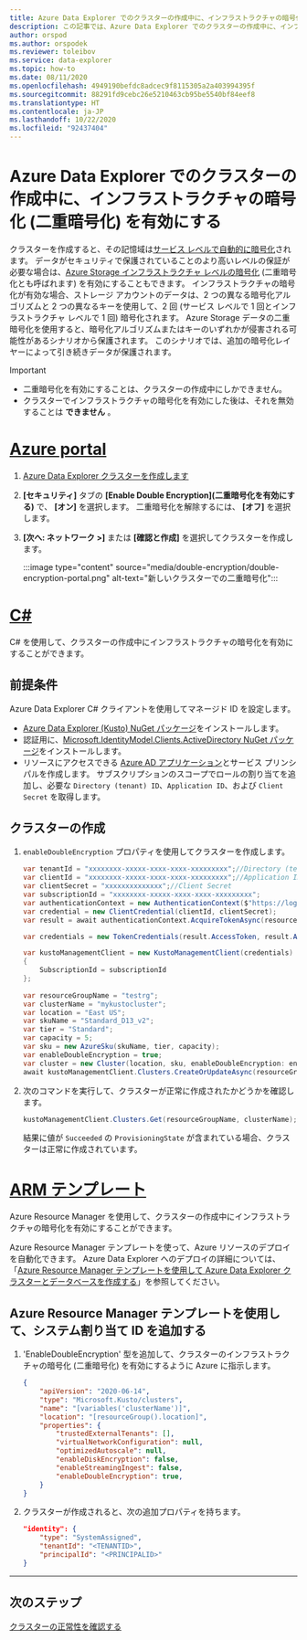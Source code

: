 ```yaml
---
title: Azure Data Explorer でのクラスターの作成中に、インフラストラクチャの暗号化 (二重暗号化) を有効にする
description: この記事では、Azure Data Explorer でのクラスターの作成中に、インフラストラクチャの暗号化 (二重暗号化) を有効にする方法について説明します。
author: orspod
ms.author: orspodek
ms.reviewer: toleibov
ms.service: data-explorer
ms.topic: how-to
ms.date: 08/11/2020
ms.openlocfilehash: 4949190befdc8adcec9f8115305a2a403994395f
ms.sourcegitcommit: 88291fd9cebc26e5210463cb95be5540bf84eef8
ms.translationtype: HT
ms.contentlocale: ja-JP
ms.lasthandoff: 10/22/2020
ms.locfileid: "92437404"
---
```

# <a name="enable-infrastructure-encryption-double-encryption-during-cluster-creation-in-azure-data-explorer"></a>Azure Data Explorer でのクラスターの作成中に、インフラストラクチャの暗号化 (二重暗号化) を有効にする
  
クラスターを作成すると、その記憶域は[サービス レベルで自動的に暗号化](/azure/storage/common/storage-service-encryption)されます。 データがセキュリティで保護されていることのより高いレベルの保証が必要な場合は、[Azure Storage インフラストラクチャ レベルの暗号化](/azure/storage/common/infrastructure-encryption-enable) (二重暗号化とも呼ばれます) を有効にすることもできます。 インフラストラクチャの暗号化が有効な場合、ストレージ アカウントのデータは、2 つの異なる暗号化アルゴリズムと 2 つの異なるキーを使用して、2 回 (サービス レベルで 1 回とインフラストラクチャ レベルで 1 回) 暗号化されます。 Azure Storage データの二重暗号化を使用すると、暗号化アルゴリズムまたはキーのいずれかが侵害される可能性があるシナリオから保護されます。 このシナリオでは、追加の暗号化レイヤーによって引き続きデータが保護されます。

> [!IMPORTANT]
> * 二重暗号化を有効にすることは、クラスターの作成中にしかできません。
> * クラスターでインフラストラクチャの暗号化を有効にした後は、それを無効することは **できません** 。

# <a name="azure-portal"></a>[Azure portal](#tab/portal)

1. [Azure Data Explorer クラスターを作成します](create-cluster-database-portal.md#create-a-cluster) 
1. **[セキュリティ]** タブの **[Enable Double Encryption]\(二重暗号化を有効にする\)** で、 **[オン]** を選択します。 二重暗号化を解除するには、 **[オフ]** を選択します。
1. **[次へ: ネットワーク >]** または **[確認と作成]** を選択してクラスターを作成します。

    :::image type="content" source="media/double-encryption/double-encryption-portal.png" alt-text="新しいクラスターでの二重暗号化":::


# <a name="c"></a>[C#](#tab/c-sharp)

C# を使用して、クラスターの作成中にインフラストラクチャの暗号化を有効にすることができます。

## <a name="prerequisites"></a>前提条件

Azure Data Explorer C# クライアントを使用してマネージド ID を設定します。

* [Azure Data Explorer (Kusto) NuGet パッケージ](https://www.nuget.org/packages/Microsoft.Azure.Management.Kusto/)をインストールします。
* 認証用に、[Microsoft.IdentityModel.Clients.ActiveDirectory NuGet パッケージ](https://www.nuget.org/packages/Microsoft.IdentityModel.Clients.ActiveDirectory/)をインストールします。
* リソースにアクセスできる [Azure AD アプリケーション](/azure/active-directory/develop/howto-create-service-principal-portal)とサービス プリンシパルを作成します。 サブスクリプションのスコープでロールの割り当てを追加し、必要な `Directory (tenant) ID`、`Application ID`、および `Client Secret` を取得します。

## <a name="create-your-cluster"></a>クラスターの作成

1. `enableDoubleEncryption` プロパティを使用してクラスターを作成します。

    ```csharp
    var tenantId = "xxxxxxxx-xxxxx-xxxx-xxxx-xxxxxxxxx";//Directory (tenant) ID
    var clientId = "xxxxxxxx-xxxxx-xxxx-xxxx-xxxxxxxxx";//Application ID
    var clientSecret = "xxxxxxxxxxxxxx";//Client Secret
    var subscriptionId = "xxxxxxxx-xxxxx-xxxx-xxxx-xxxxxxxxx";
    var authenticationContext = new AuthenticationContext($"https://login.windows.net/{tenantId}");
    var credential = new ClientCredential(clientId, clientSecret);
    var result = await authenticationContext.AcquireTokenAsync(resource: "https://management.core.windows.net/", clientCredential: credential);
    
    var credentials = new TokenCredentials(result.AccessToken, result.AccessTokenType);
    
    var kustoManagementClient = new KustoManagementClient(credentials)
    {
        SubscriptionId = subscriptionId
    };
                                                                                                    
    var resourceGroupName = "testrg";
    var clusterName = "mykustocluster";
    var location = "East US";
    var skuName = "Standard_D13_v2";
    var tier = "Standard";
    var capacity = 5;
    var sku = new AzureSku(skuName, tier, capacity);
    var enableDoubleEncryption = true;
    var cluster = new Cluster(location, sku, enableDoubleEncryption: enableDoubleEncryption);
    await kustoManagementClient.Clusters.CreateOrUpdateAsync(resourceGroupName, clusterName, cluster);
    ```
    
1. 次のコマンドを実行して、クラスターが正常に作成されたかどうかを確認します。

    ```csharp
    kustoManagementClient.Clusters.Get(resourceGroupName, clusterName);
    ```

    結果に値が `Succeeded` の `ProvisioningState` が含まれている場合、クラスターは正常に作成されています。

# <a name="arm-template"></a>[ARM テンプレート](#tab/arm)

Azure Resource Manager を使用して、クラスターの作成中にインフラストラクチャの暗号化を有効にすることができます。

Azure Resource Manager テンプレートを使って、Azure リソースのデプロイを自動化できます。 Azure Data Explorer へのデプロイの詳細については、「[Azure Resource Manager テンプレートを使用して Azure Data Explorer クラスターとデータベースを作成する](create-cluster-database-resource-manager.md)」を参照してください。

## <a name="add-a-system-assigned-identity-using-an-azure-resource-manager-template"></a>Azure Resource Manager テンプレートを使用して、システム割り当て ID を追加する

1. 'EnableDoubleEncryption' 型を追加して、クラスターのインフラストラクチャの暗号化 (二重暗号化) を有効にするように Azure に指示します。
    
    ```json
    {
        "apiVersion": "2020-06-14",
        "type": "Microsoft.Kusto/clusters",
        "name": "[variables('clusterName')]",
        "location": "[resourceGroup().location]",
        "properties": {
            "trustedExternalTenants": [],
            "virtualNetworkConfiguration": null,
            "optimizedAutoscale": null,
            "enableDiskEncryption": false,
            "enableStreamingIngest": false,
            "enableDoubleEncryption": true,
        }
    }
    ```

1. クラスターが作成されると、次の追加プロパティを持ちます。

    ```json
    "identity": {
        "type": "SystemAssigned",
        "tenantId": "<TENANTID>",
        "principalId": "<PRINCIPALID>"
    }
    ```
---

## <a name="next-steps"></a>次のステップ

[クラスターの正常性を確認する](check-cluster-health.md)
